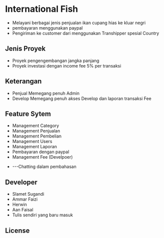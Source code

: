 # International Fish

* Melayani berbagai jenis penjualan ikan cupang hias ke kluar negri
* pembayaran menggunakan paypal
* Pengiriman ke customer dari menggunakan Transhipper spesial Country

## Jenis Proyek

* Proyek pengengembangan jangka panjang 
* Proyek investasi dengan income fee 5% per transaksi

## Keterangan
* Penjual Memegang penuh Admin
* Develop Memegang penuh akses Develop dan laporan transaksi Fee

## Feature Sytem

* Management Category
* Management Penjualan 
* Management Pembelian
* Management Users
* Management Laporan
* Pembayaran dengan paypal 
* Management Fee (Develpoer)
- ---Chatting dalam pembahasan


## Developer
* Slamet Sugandi
* Ammar Faizi
* Herwin
* Aan Faisal
* Tulis sendiri yang baru masuk

## License
